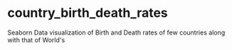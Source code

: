 # country_birth_death_rates
Seaborn Data visualization of Birth and Death rates of few countries along with that of World's
